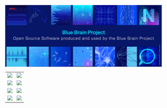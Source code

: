 <img alt="BBP Banner Banner" src="https://github.com/alextestuser001/alextestuser001/raw/main/images/banner.jpg" width="1000"/>

<table>
    <tr>
        <td>
            <a href="https://github.com/BlueBrain/knowledgegraph-management-suite"><img src="https://github.com/alextestorganization/.github/raw/main/images/00.BBP-Thumbnail-Data-Management-text.png" width="500"></a>
        </td>
        <td>
           <a href="https://github.com/BlueBrain/textmining-knowledgeengineering-suite"><img src="https://github.com/alextestorganization/.github/raw/main/images/00.BBP-Thumbnail-Text-mining.jpg" width="500"></a>
        </td>
    </tr>
    <tr>
        <td>
            <a href="https://github.com/BlueBrain/atlas-suite"><img src="https://github.com/alextestorganization/.github/raw/main/images/00.BBP-Thumbnail-Atlas-suite.png" width="500"></a>
        </td>
        <td>
            <a href="https://github.com/BlueBrain/Deep-Atlas"><img src="https://github.com/alextestorganization/.github/raw/main/images/00.BBP-Thumbnail-Deep-Atlas-suite.png" width="500"></a>
        </td>
    </tr>
    <tr>        
        <td>
           <a href="https://github.com/BlueBrain/morphology-suite"><img src="https://github.com/alextestorganization/.github/raw/main/images/00.BBP-Thumbnail-Morphology-suite.png" width="500"></a>
        </td>
        <td>
           <a href="https://github.com/BlueBrain/vasculature-suite"><img src="https://github.com/alextestorganization/.github/raw/main/images/00.BBP-Thumbnail-Vasculature.png" width="500"></a>
        </td>
    </tr>
    <tr>        
        <td>
            <a href="https://github.com/BlueBrain/singlecell-emodel-suite"><img src="https://github.com/alextestorganization/.github/raw/main/images/00.BBP-Thumbnail-Single-cell.png" width="500"></a>
        </td>
        <td>
            <a href="https://github.com/BlueBrain/circuit-model-suite"><img src="https://github.com/alextestorganization/.github/raw/main/images/00.BBP-Thumbnail-Circuit-suite.png" width="500"></a>
        </td>
    </tr>
</table>



